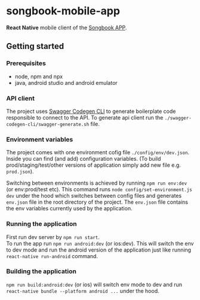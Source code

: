 # songbook-mobile-app

**React Native** mobile client of the [Songbook APP](https://github.com/przybandrzej/Songbook_Manager-API).

## Getting started

### Prerequisites  
 * node, npm and npx
 * java, android studio and android emulator

### API client  
The project uses [Swagger Codegen CLI](https://github.com/swagger-api/swagger-codegen) to generate boilerplate code responsible to connect to the API.  To generate api client run the `./swagger-codegen-cli/swagger-generate.sh` file.

### Environment variables  
The project comes with one environment cofig file `./config/env/dev.json`. Inside you can find (and add) configuration variables. (To build prod/staging/test/other versions of application simply add new file e.g. `prod.json`).

Switching between environments is achieved by running `npm run env:dev` (or env:prod/test etc). This command runs `node config/set-environment.js dev` under the hood which switches between config files and generates `env.json` file in the root directory of the project. The `env.json` file contains the env variables currently used by the application.

### Running the application  
First run dev server by `npm run start`.  
To run the app run `npm run android:dev` (or ios:dev). This will switch the env to dev mode and run the android version of the application just like running `react-native run-android` command.

### Building the application  
`npm run build:android:dev` (or ios) will switch env mode to dev and run `react-native bundle --platform android ...` under the hood. 
